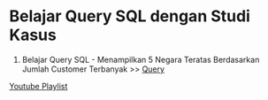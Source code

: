 # Belajar Query SQL dengan Studi Kasus

1. Belajar Query SQL - Menampilkan 5 Negara Teratas Berdasarkan Jumlah Customer Terbanyak >> 
[Query](https://github.com/rickichann/belajar_query_sql_dengan_studi_kasus/blob/main/playlist_1_menampilkan_5_negara_teratas_berdasarkan_jumlah_customer_terbanyak.sql)

[Youtube Playlist](https://www.youtube.com/watch?v=xcwurXnZ9VQ&list=PLhkyjYHra-eIKGP23CW1DqYGfqxI2CPnk)


